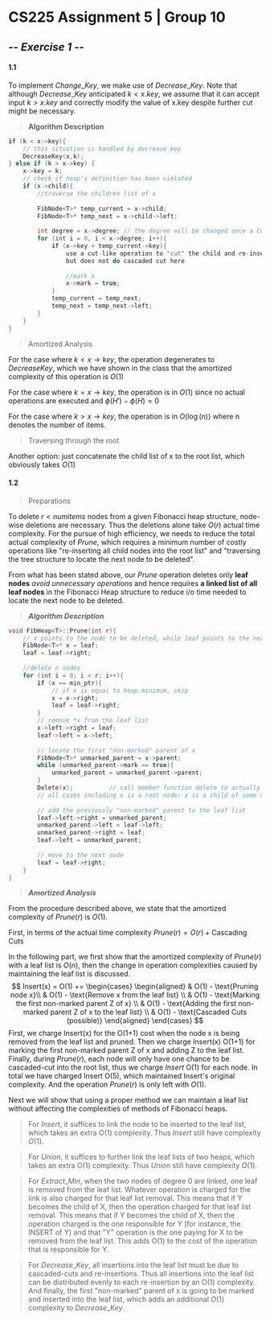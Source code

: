 # CS225 Assignment 5 | Group 10

## -- ***Exercise 1***  --

#### 1.1

To implement $Change\_Key$, we make use of $Decrease\_Key$. Note that although $Decrease\_Key$ anticipated $k<x.key$, we assume that it can accept input $k>x.key$ and correctly modify the value of x.key despite further cut might be necessary.

> **Algorithm Description**

```c
if (k < x->key){
    // this situation is handled by decrease_key
    DecreaseKey(x,k);
} else if (k > x->key) {
    x->key = k;
    // check if heap's definition has been violated
    if (x->child){
        //traverse the children list of x
        
        FibNode<T>* temp_current = x->child;
        FibNode<T>* temp_next = x->child->left;
        
        int degree = x->degree;	// the degree will be changed once a Cut operation is executed.
        for (int i = 0, i < x->degree; i++){
            if (x->key > temp_current->key){
                use a cut-like operation to "cut" the child and re-insert into the root list
                but does not do cascaded cut here
                    
                //mark x
                x->mark = true;
            }
            temp_current = temp_next;
            temp_next = temp_next->left;
        }	        
    }
}
```

> Amortized Analysis

For the case where $k<x\rightarrow key$, the operation degenerates to $DecreaseKey$, which we have shown in the class that the amortized complexity of this operation is $O(1)$

For the case where $k = x\rightarrow key$, the operation is in $O(1)$ since no actual operations are executed and $\phi(H') - \phi(H) = 0$

For the case where $k > x \rightarrow key$, the operation is in $O(\log(n))$ where n denotes the number of items. 

> Traversing through the root





Another option: just concatenate the child list of x to the root list, which obviously takes $O(1)$  

#### 1.2

> Preparations

To delete $r < numitems$ nodes from a given Fibonacci heap structure, node-wise deletions are necessary. Thus the deletions alone take $O(r)$ actual time complexity. For the pursue of high efficiency, we needs to reduce the total actual complexity of $Prune$, which requires a minimum number of costly operations like "re-inserting all child nodes into the root list" and "traversing the tree structure to locate the next node to be deleted".

From what has been stated above, our $Prune$ operation deletes only **leaf nodes** *avoid unnecessary operations* and hence requires **a linked list of all leaf nodes** in the Fibonacci Heap structure to reduce i/o time needed to locate the next node to be deleted.

>  ***Algorithm Description***

```c
void FibHeap<T>::Prune(int r){
    // x points to the node to be deleted, while leaf points to the next node to be deleted.
    FibNode<T>* x = leaf;
    leaf = leaf->right;
    
    //delete n nodes
    for (int i = 0; i < r; i++){
        if (x == min_ptr){
            // if x is equal to heap.minimum, skip
            x = x->right;
            leaf = leaf->right;
        }
        // remove *x from the leaf list 
        x->left->right = leaf;
        leaf->left = x->left;
        
        // locate the first "non-marked" parent of x 
        FibNode<T>* unmarked_parent = x->parent;
        while (unmarked_parent->mark == true){
            unmarked_parent = unmarked_parent->parent;
        }    
        Delete(x); 			// call member function delete to actually delete node x
        // all cases including x is a root node; x is a child of some node, marking and cascaded cuts are all handled by the operation Delete	
        
        // add the previously "non-marked" parent to the leaf list
        leaf->left->right = unmarked_parent;
        unmarked_parent->left = leaf->left;
        unmarked_parent->right = leaf;
        leaf->left = unmarked_parent;
        
        // move to the next node
        leaf = leaf->right;
    }
}
```



> ***Amortized Analysis***

From the procedure described above, we state that the amortized complexity of $Prune(r)$ is $O(1)$. 

First, in terms of the actual time complexity $Prune(r) = O(r) + \text{Cascading Cuts}$

In the following part, we first show that the amortized complexity of $Prune(r)$ with a leaf list is $O(n)$, then the change in operation complexities caused by maintaining the leaf list is discussed.
$$
Insert(x) = O(1) +=
\begin{cases}
\begin{aligned}
& O(1) - \text{Pruning node x}\\
& O(1) - \text{Remove x from the leaf list} \\
& O(1) - \text{Marking the first non-marked parent Z of x} \\
& O(1) - \text{Adding the first non-marked parent Z of x to the leaf list} \\
& O(1) - \text{Cascaded Cuts (possible)}
\end{aligned}
\end{cases}
$$
First, we charge Insert(x) for the O(1+1) cost when the node x is being removed from the leaf list and pruned. Then we charge Insert(x) O(1+1) for marking the first non-marked parent Z of x and adding Z to the leaf list. Finally, during $Prune(r)$, each node will only have one chance to be cascaded-cut into the root list, thus we charge $Insert$ O(1) for each node. In total we have charged Insert O(5), which maintained Insert's original complexity.  And the operation $Prune(r)$ is only left with $O(1)$.

Next we will show that using a proper method we can maintain a leaf list without affecting the complexities of methods of Fibonacci heaps.

> For $Insert$, it suffices to link the node to be inserted to the leaf list, which takes an extra O(1) complexity. Thus $Insert$ still have complexity $O(1)$.

> For $Union$, it suffices to further link the leaf lists of two heaps, which takes an extra O(1) complexity. Thus $Union$ still have complexity $O(1)$.

> For $Extract\_Min$, when the two nodes of degree 0 are linked, one leaf is removed from the leaf list. Whatever operation is charged for the link is also charged for that leaf list removal. This means that if Y becomes the child of X, then the operation charged for that leaf list removal. This means that if Y becomes the child of X, then the operation charged is the one responsible for Y (for instance, the INSERT of Y) and that "Y" operation is the one paying for X to be removed from the leaf list. This adds O(1) to the cost of the operation that is responsible for Y. 

> For $Decrease\_Key$, all insertions into the leaf list must be due to cascaded-cuts and re-insertions. Thus all insertions into the leaf list can be distributed evenly to each re-insertion by an O(1) complexity. And finally, the first "non-marked" parent of x is going to be marked and inserted into the leaf list, which adds an additional $O(1)$ complexity to $Decrease\_Key$.

